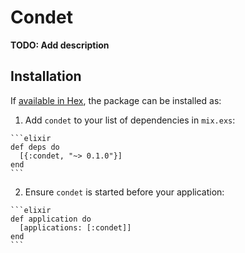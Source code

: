# Condet

**TODO: Add description**

## Installation

If [available in Hex](https://hex.pm/docs/publish), the package can be installed as:

  1. Add `condet` to your list of dependencies in `mix.exs`:

    ```elixir
    def deps do
      [{:condet, "~> 0.1.0"}]
    end
    ```

  2. Ensure `condet` is started before your application:

    ```elixir
    def application do
      [applications: [:condet]]
    end
    ```

